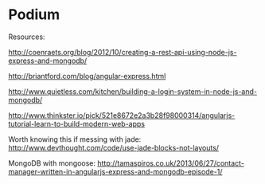 Podium
======

Resources:

http://coenraets.org/blog/2012/10/creating-a-rest-api-using-node-js-express-and-mongodb/

http://briantford.com/blog/angular-express.html

http://www.quietless.com/kitchen/building-a-login-system-in-node-js-and-mongodb/

http://www.thinkster.io/pick/521e8672e2a3b28f98000314/angularjs-tutorial-learn-to-build-modern-web-apps

Worth knowing this if messing with jade:
http://www.devthought.com/code/use-jade-blocks-not-layouts/

MongoDB with mongoose:
http://tamaspiros.co.uk/2013/06/27/contact-manager-written-in-angularjs-express-and-mongodb-episode-1/
